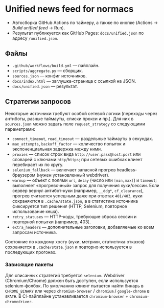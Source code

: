# Unified news feed for normacs

- Автосборка GitHub Actions по таймеру, а также по кнопке (Actions → *Build unified feed* → Run).
- Результат публикуется как GitHub Pages: `docs/unified.json` по адресу `/unified.json`.

## Файлы
- `.github/workflows/build.yml` — пайплайн.
- `scripts/aggregate.py` — сборщик.
- `sources.json` — конфиг источников.
- `docs/index.html` — заглушка-страница с ссылкой на JSON.
- `docs/unified.json` — результат.

## Стратегии запросов

Некоторые источники требуют особой сетевой логики (переходы через антиботы, разные таймауты, списки прокси и пр.). Для них в `sources.json` можно задать поле `request_strategy` со следующими параметрами:

- `connect_timeout`, `read_timeout` — раздельные таймауты в секундах.
- `max_attempts`, `backoff_factor` — количество попыток и экспоненциальная задержка между ними.
- `proxies` — список строк вида `http://user:pass@host:port` или словарей с ключами `http`/`https`; при сетевых ошибках клиент перебирает их по кругу.
- `selenium_fallback` — включает запасной прогрев headless-браузером (нужен установленный webdriver).
- `warmup` — объект с полями `url`, `delay` (число или `[min,max]`) и `timeout`; выполняет «прогревочный» запрос для получения куки/сессии. Если сервер вернул антибот-куки (например, `__ddg*`, `cf_clearance`), прогрев считается успешным даже при ответах `401/403`, куки сохраняются в `.cache/state.json`, а в статистике источника фиксируется тип решения (HTTP, Selenium, повторное использование кеша).
- `retry_statuses` — HTTP-коды, требующие сброса сессии и повторной попытки (например, 403).
- `extra_headers` — дополнительные заголовки, добавляемые ко всем запросам источника.

Состояние по каждому хосту (куки, метрики, статистика отказов) сохраняется в `.cache/state.json` и повторно используется в последующих прогонах.

### Зависящие пакеты

Для описанных стратегий требуется `selenium`. Webdriver (Chromium/Chrome) должен быть доступен, если используется selenium-фолбэк. По умолчанию клиент пытается найти бинарь в `CHROME_BINARY` или через `chromium-browser` / `chromium` / `google-chrome` в `$PATH`. В CI-пайплайне устанавливается `chromium-browser` + `chromium-chromedriver`.
